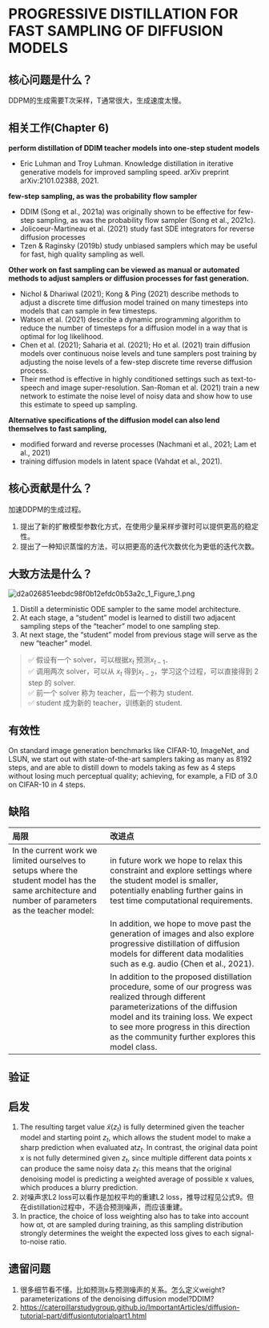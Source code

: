 # PROGRESSIVE DISTILLATION FOR FAST SAMPLING OF DIFFUSION MODELS

## 核心问题是什么？

DDPM的生成需要T次采样，T通常很大，生成速度太慢。

## 相关工作(Chapter 6)

**perform distillation of DDIM teacher models into one-step student models**

*   Eric Luhman and Troy Luhman. Knowledge distillation in iterative generative models for improved sampling speed. arXiv preprint arXiv:2101.02388, 2021.

**few-step sampling, as was the probability flow sampler**

*   DDIM (Song et al., 2021a) was originally shown to be effective for few-step sampling, as was the probability flow sampler (Song et al., 2021c).&#x20;
*   Jolicoeur-Martineau et al. (2021) study fast SDE integrators for reverse diffusion processes
*   Tzen & Raginsky (2019b) study unbiased samplers which may be useful for fast, high quality sampling as well.

**Other work on fast sampling can be viewed as manual or automated methods to adjust samplers or diffusion processes for fast generation.**&#x20;

*   Nichol & Dhariwal (2021); Kong & Ping (2021) describe methods to adjust a discrete time diffusion model trained on many timesteps into models that can sample in few timesteps.&#x20;
*   Watson et al. (2021) describe a dynamic programming algorithm to reduce the number of timesteps for a diffusion model in a way that is optimal for log likelihood.&#x20;
*   Chen et al. (2021); Saharia et al. (2021); Ho et al. (2021) train diffusion models over continuous noise levels and tune samplers post training by adjusting the noise levels of a few-step discrete time reverse diffusion process.&#x20;
*   Their method is effective in highly conditioned settings such as text-to-speech and image super-resolution. San-Roman et al. (2021) train a new network to estimate the noise level of noisy data and show how to use this estimate to speed up sampling.

**Alternative specifications of the diffusion model can also lend themselves to fast sampling,**&#x20;

*   modified forward and reverse processes (Nachmani et al., 2021; Lam et al., 2021)&#x20;
*   &#x20;training diffusion models in latent space (Vahdat et al., 2021).

## 核心贡献是什么？

加速DDPM的生成过程。

1.  提出了新的扩散模型参数化方式，在使用少量采样步骤时可以提供更高的稳定性。  
2.  提出了一种知识蒸馏的方法，可以把更高的迭代次数优化为更低的迭代次数。

## 大致方法是什么？

![d2a026851eebdc98f0b12efdc0b53a2c\_1\_Figure\_1.png](https://s.readpaper.com/T/2bF23cWDain)


1. Distill a deterministic ODE sampler to the same model architecture.
2. At each stage, a “student” model is learned to distill two adjacent sampling steps of the “teacher” model to one sampling step.
3. At next stage, the “student” model from previous stage will serve as the new “teacher” model.


> ✅ 假设有一个 solver，可以根据$x_t$ 预测$x_{t-1}$．\
✅ 调用两次 solver，可以从 $x_t$ 得到$x_{t-2}$，学习这个过程，可以直接得到 2 step 的 solver.\
✅ 前一个 solver 称为 teacher，后一个称为 student.\
✅ student 成为新的 teacher，训练新的 student.

## 有效性

On standard image generation benchmarks like CIFAR-10, ImageNet, and LSUN, we start out with state-of-the-art samplers taking as many as 8192 steps, and are able to distill down to models taking as few as 4 steps without losing much perceptual quality; achieving, for example, a FID of 3.0 on CIFAR-10 in 4 steps.

## 缺陷

| 局限 | 改进点 |
| :-- | :------ |
| In the current work we limited ourselves to setups where the student model has the same architecture and number of parameters as the teacher model: | in future work we hope to relax this constraint and explore settings where the student model is smaller, potentially enabling further gains in test time computational requirements.  |
| | In addition, we hope to move past the generation of images and also explore progressive distillation of diffusion models for different data modalities such as e.g. audio (Chen et al., 2021).|
| | In addition to the proposed distillation procedure, some of our progress was realized through different parameterizations of the diffusion model and its training loss. We expect to see more progress in this direction as the community further explores this model class. |

## 验证

## 启发

1.  The resulting target value $\tilde x(z_t)$ is fully determined given the teacher model and starting point $z_t$, which allows the student model to make a sharp prediction when evaluated at$z_t$. In contrast, the original data point x is not fully determined given $z_t$, since multiple different data points x can produce the same noisy data $z_t$: this means that the original denoising model is predicting a weighted average of possible x values, which produces a blurry prediction.&#x20;
2.  对噪声求L2 loss可以看作是加权平均的重建L2 loss，推导过程见公式9。但在distillation过程中，不适合预测噪声，而应该重建。
3.  In practice, the choice of loss weighting also has to take into account how αt, σt are sampled during training, as this sampling distribution strongly determines the weight the expected loss gives to each signal-to-noise ratio.

## 遗留问题

1.  很多细节看不懂。比如预测x与预测噪声的关系。怎么定义weight?parameterizations of the denoising diffusion model?DDIM?
2. https://caterpillarstudygroup.github.io/ImportantArticles/diffusion-tutorial-part/diffusiontutorialpart1.html